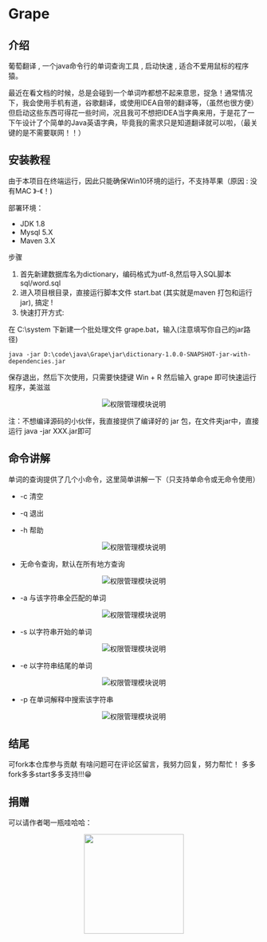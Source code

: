 # Grape

## 介绍
葡萄翻译 , 一个java命令行的单词查询工具 , 启动快速 , 适合不爱用鼠标的程序猿。

最近在看文档的时候，总是会碰到一个单词咋都想不起来意思，捉急！通常情况下，我会使用手机有道，谷歌翻译，或使用IDEA自带的翻译等，（虽然也很方便）但启动这些东西可得花一些时间，况且我可不想把IDEA当字典来用，于是花了一下午设计了个简单的Java英语字典，毕竟我的需求只是知道翻译就可以啦，（最关键的是不需要联网！！）

## 安装教程
由于本项目在终端运行，因此只能确保Win10环境的运行，不支持苹果（原因 : 没有MAC 》-《！)

部署环境：
* JDK 1.8
* Mysql 5.X
* Maven 3.X

步骤
1. 首先新建数据库名为dictionary，编码格式为utf-8,然后导入SQL脚本 sql/word.sql
2. 进入项目根目录，直接运行脚本文件 start.bat (其实就是maven 打包和运行jar), 搞定 !
3. 快速打开方式:

在 C:\system 下新建一个批处理文件 grape.bat，输入(注意填写你自己的jar路径)
```shell
java -jar D:\code\java\Grape\jar\dictionary-1.0.0-SNAPSHOT-jar-with-dependencies.jar
```
保存退出，然后下次使用，只需要快捷键 Win + R 然后输入 grape 即可快速运行程序，美滋滋

<div align="center">
<img src="https://gitee.com/qiu-qian/Grape/raw/master/img/grape07.png" alt="权限管理模块说明"/>
</div>

注：不想编译源码的小伙伴，我直接提供了编译好的 jar 包，在文件夹jar中，直接运行 java -jar XXX.jar即可

## 命令讲解
单词的查询提供了几个小命令，这里简单讲解一下（只支持单命令或无命令使用）

* -c   清空
        
* -q   退出
        
* -h   帮助
<div align="center">
<img src="https://gitee.com/qiu-qian/Grape/raw/master/img/grape01.png" alt="权限管理模块说明"/>
</div>

* 无命令查询，默认在所有地方查询
<div align="center">
<img src="https://gitee.com/qiu-qian/Grape/raw/master/img/grape02.png" alt="权限管理模块说明"/>
</div>

* -a   与该字符串全匹配的单词
<div align="center">
<img src="https://gitee.com/qiu-qian/Grape/raw/master/img/grape03.png" alt="权限管理模块说明"/>
</div>

* -s   以字符串开始的单词
<div align="center">
<img src="https://gitee.com/qiu-qian/Grape/raw/master/img/grape04.png" alt="权限管理模块说明"/>
</div>

* -e   以字符串结尾的单词
<div align="center">
<img src="https://gitee.com/qiu-qian/Grape/raw/master/img/grape05.png" alt="权限管理模块说明"/>
</div>

* -p   在单词解释中搜索该字符串
<div align="center">
<img src="https://gitee.com/qiu-qian/Grape/raw/master/img/grape06.png" alt="权限管理模块说明"/>
</div>

## 结尾

可fork本仓库参与贡献
有啥问题可在评论区留言，我努力回复，努力帮忙！
多多fork多多start多多支持!!!😁

## 捐赠

可以请作者喝一瓶哇哈哈：

<div align="center">
<img src="https://gitee.com/qiu-qian/sky/raw/master/img/pay.png"  width="200px" height="200px" />
</div>